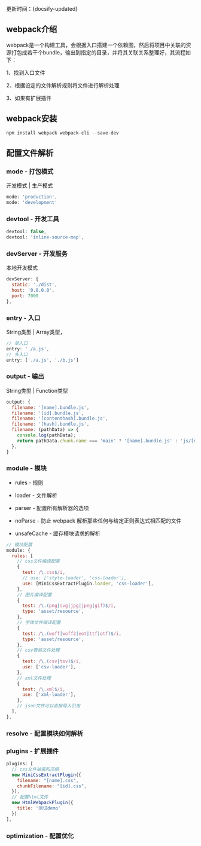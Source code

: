 
更新时间：{docsify-updated}


##  webpack介绍

webpack是一个构建工具，会根据入口搭建一个依赖图，然后将项目中关联的资源打包成若干个bundle，输出到指定的目录，并将其关联关系整理好，其流程如下：

1、找到入口文件

2、根据设定的文件解析规则将文件进行解析处理

3、如果有扩展插件

## webpack安装

```js
npm install webpack webpack-cli --save-dev
```

## 配置文件解析

### mode - 打包模式

开发模式 | 生产模式

```js
mode: 'production',
mode: 'development'

```

### devtool - 开发工具

```js
devtool: false,
devtool: 'inline-source-map',

```

### devServer - 开发服务

本地开发模式

```js
devServer: {
  static: './dist',
  host: '0.0.0.0',
  port: 7000
},

```

### entry - 入口

String类型 | Array类型，
  
```js
// 单入口
entry: './a.js',
// 多入口
entry: ['./a.js', './b.js']

```

### output - 输出

String类型 | Function类型
  
```js
output: {
  filename: '[name].bundle.js',
  filename: '[id].bundle.js',
  filename: '[contenthash].bundle.js',
  filename: '[hash].bundle.js',
  filename: (pathData) => {
    console.log(pathData);
    return pathData.chunk.name === 'main' ? '[name].bundle.js' : 'js/[name].bundle.js'
  },
}
```





### module - 模块

- rules - 规则
  
- loader - 文件解析

- parser - 配置所有解析器的选项
  
- noParse - 防止 webpack 解析那些任何与给定正则表达式相匹配的文件
  
- unsafeCache - 缓存模块请求的解析

```js
// 模块配置
module: {
  rules: [
    // css文件编译配置
    {
      test: /\.css$/i,
      // use: ['style-loader', 'css-loader'],
      use: [MiniCssExtractPlugin.loader, 'css-loader'],
    },
    // 图片编译配置
    {
      test: /\.(png|svg|jpg|jpeg|gif)$/i,
      type: 'asset/resource',
    },
    // 字体文件编译配置
    {
      test: /\.(woff|woff2|eot|ttf|otf)$/i,
      type: 'asset/resource',
    },
    // csv表格文件处理
    {
      test: /\.(csv|tsv)$/i,
      use: ['csv-loader'],
    },
    // xml文件处理
    {
      test: /\.xml$/i,
      use: ['xml-loader'],
    },
    // json文件可以直接导入引用
  ],
},

```

### resolve - 配置模块如何解析

### plugins - 扩展插件

```js
plugins: [
  // css文件抽离和压缩
  new MiniCssExtractPlugin({
    filename: "[name].css",
    chunkFilename: "[id].css",
  }),
  // 配置html文件
  new HtmlWebpackPlugin({
    title: '测试demo'
  })
],

```

### optimization - 配置优化

